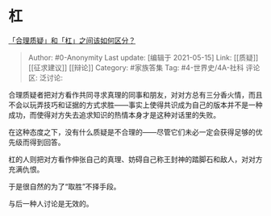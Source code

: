 # 杠
[「合理质疑」和「杠」之间该如何区分？](https://www.zhihu.com/question/457805977/answer/1869187536)

> Author: #0-Anonymity
> Last update: [编辑于 2021-05-15]
> Link: [[质疑]] [[征求建议]] [[辩论]]
> Category: #家族答集
> Tag: #4-世界史/4A-社科
> 评论区:
> 泛讨论:

合理质疑者把对方看作共同寻求真理的同事和朋友，对对方总有三分香火情，而且不会以玩弄技巧和证据的方式求胜——事实上使得共识成为自己的版本并不是一种成功，而使得对方失去追求知识的热情本身才是这种对话里的失败。

在这种态度之下，没有什么质疑是不合理的——尽管它们未必一定会获得足够的优先级而得到回答。

杠的人则把对方看作伸张自己的真理、妨碍自己称王封神的踏脚石和敌人，对对方充满仇恨。

于是很自然的为了“取胜”不择手段。

与后一种人讨论是无效的。
